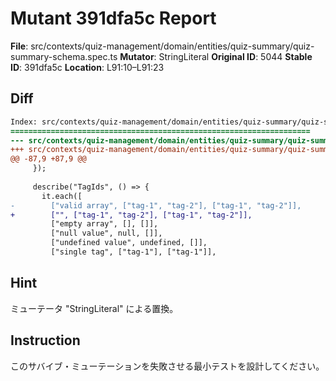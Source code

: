 # Mutant 391dfa5c Report

**File**: src/contexts/quiz-management/domain/entities/quiz-summary/quiz-summary-schema.spec.ts
**Mutator**: StringLiteral
**Original ID**: 5044
**Stable ID**: 391dfa5c
**Location**: L91:10–L91:23

## Diff

```diff
Index: src/contexts/quiz-management/domain/entities/quiz-summary/quiz-summary-schema.spec.ts
===================================================================
--- src/contexts/quiz-management/domain/entities/quiz-summary/quiz-summary-schema.spec.ts	original
+++ src/contexts/quiz-management/domain/entities/quiz-summary/quiz-summary-schema.spec.ts	mutated #5044
@@ -87,9 +87,9 @@
     });
 
     describe("TagIds", () => {
       it.each([
-        ["valid array", ["tag-1", "tag-2"], ["tag-1", "tag-2"]],
+        ["", ["tag-1", "tag-2"], ["tag-1", "tag-2"]],
         ["empty array", [], []],
         ["null value", null, []],
         ["undefined value", undefined, []],
         ["single tag", ["tag-1"], ["tag-1"]],
```

## Hint

ミューテータ "StringLiteral" による置換。

## Instruction

このサバイブ・ミューテーションを失敗させる最小テストを設計してください。

